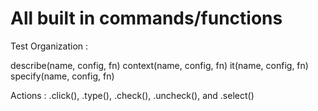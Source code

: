 # All built in commands/functions

Test Organization : 

describe(name, config, fn)
context(name, config, fn)
it(name, config, fn)
specify(name, config, fn)

Actions : 
.click(), .type(), .check(), .uncheck(), and .select()

